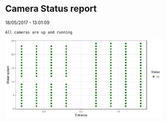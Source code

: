 Camera Status report
================
18/05/2017 - 13:01:09

    All cameras are up and running

![](camreport_files/figure-markdown_github/unnamed-chunk-2-1.png)

